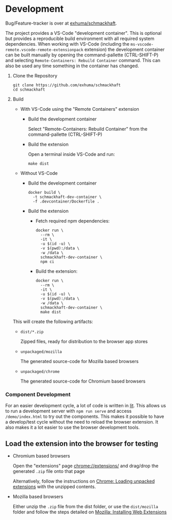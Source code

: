 # Development

Bug/Feature-tracker is over at [exhuma/schmackhaft](https://github.com/exhuma/schmackhaft).

The project provides a VS-Code "development container". This is optional
but provides a reproducible build environment with all required system
dependencies. When working with VS-Code (including the
`ms-vscode-remote.vscode-remote-extensionpack` extension) the development
container can be built manually by opening the command-pallette (CTRL-SHIFT-P)
and selecting `Remote-Containers: Rebuild Container` command. This can also be
used any time something in the container has changed.

1. Clone the Repository

   ```
   git clone https://github.com/exhuma/schmackhaft
   cd schmackhaft
   ```

1. Build

   - With VS-Code using the "Remote Containers" extension

     - Build the development container

       Select "Remote-Containers: Rebuild Container" from the command-pallette
       (CTRL-SHIFT-P)

     - Build the extension

       Open a terminal inside VS-Code and run:

       ```
       make dist
       ```

   - Without VS-Code

     - Build the development container

       ```
       docker build \
         -t schmackhaft-dev-container \
         -f .devcontainer/Dockerfile .
       ```

     - Build the extension

       - Fetch required npm dependencies:

         ```
         docker run \
           --rm \
           -it \
           -u $(id -u) \
           -v $(pwd):/data \
           -w /data \
           schmackhaft-dev-container \
           npm ci
         ```

       - Build the extension:

         ```
         docker run \
           --rm \
           -it \
           -u $(id -u) \
           -v $(pwd):/data \
           -w /data \
           schmackhaft-dev-container \
           make dist
         ```

   This will create the following artifacts:

   - `dist/*.zip`

     Zipped files, ready for distribution to the browser app stores

   - `unpackaged/mozilla`

     The generated source-code for Mozilla based browsers

   - `unpackaged/chrome`

     The generated source-code for Chromium based browsers

### Component Development

For an easier development cycle, a lot of code is written in
[lit](https://lit.dev). This allows us to run a development server with `npm run serve` and access `/demo/index.html` to try out the components. This makes it
possible to have a develop/test cycle without the need to reload the browser
extension. It also makes it a lot easier to use the browser development tools.

## Load the extension into the browser for testing

- Chromium based browsers

  Open the "extensions" page [chrome://extensions/](chrome://extensions/) and
  drag/drop the generated `.zip` file onto that page

  Alternatively, follow the instructions on
  [Chrome: Loading unpacked
  extensions](https://developer.chrome.com/docs/extensions/mv3/getstarted/#unpacked)
  with the unzipped contents.

- Mozilla based browsers

  Either unzip the `.zip` file from the dist folder, or use the `dist/mozilla`
  folder and follow the steps detailed on [Mozilla: Installing Web
  Extensions](https://developer.mozilla.org/en-US/docs/Mozilla/Add-ons/WebExtensions/Your_first_WebExtension#installing)
